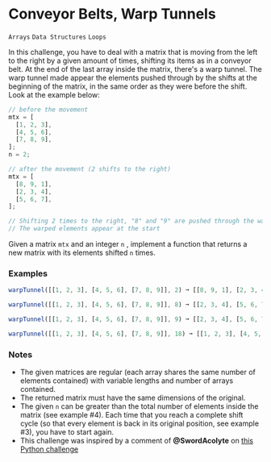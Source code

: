 # Conveyor Belts, Warp Tunnels

`Arrays` `Data Structures` `Loops`

In this challenge, you have to deal with a matrix that is moving from the left to the right by a given amount of times, shifting its items as in a conveyor belt. At the end of the last array inside the matrix, there's a warp tunnel. The warp tunnel made appear the elements pushed through by the shifts at the beginning of the matrix, in the same order as they were before the shift. Look at the example below:

```js
// before the movement
mtx = [
  [1, 2, 3],
  [4, 5, 6],
  [7, 8, 9],
];
n = 2;

// after the movement (2 shifts to the right)
mtx = [
  [8, 9, 1],
  [2, 3, 4],
  [5, 6, 7],
];

// Shifting 2 times to the right, "8" and "9" are pushed through the warp tunnel
// The warped elements appear at the start
```

Given a matrix `mtx` and an integer `n` , implement a function that returns a new matrix with its elements shifted `n` times.

### Examples

```js
warpTunnel([[1, 2, 3], [4, 5, 6], [7, 8, 9]], 2) ➞ [[8, 9, 1], [2, 3, 4], [5, 6, 7]]

warpTunnel([[1, 2, 3], [4, 5, 6], [7, 8, 9]], 8) ➞ [[2, 3, 4], [5, 6, 7], [8, 9, 1]]

warpTunnel([[1, 2, 3], [4, 5, 6], [7, 8, 9]], 9) ➞ [[2, 3, 4], [5, 6, 7], [8, 9, 1]]

warpTunnel([[1, 2, 3], [4, 5, 6], [7, 8, 9]], 18) ➞ [[1, 2, 3], [4, 5, 6], [7, 8, 9]]
```

### Notes

- The given matrices are regular (each array shares the same number of elements contained) with variable lengths and number of arrays contained.
- The returned matrix must have the same dimensions of the original.
- The given `n` can be greater than the total number of elements inside the matrix (see example #4). Each time that you reach a complete shift cycle (so that every element is back in its original position, see example #3), you have to start again.
- This challenge was inspired by a comment of **@SwordAcolyte** on [this Python challenge](https://edabit.com/challenge/YzcnFjMEKQfyHAg6B)
